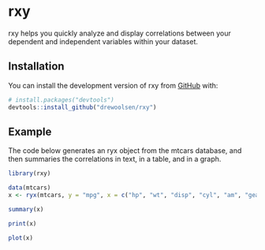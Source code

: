 # rxy

<!-- badges: start -->

<!-- badges: end -->

rxy helps you quickly analyze and display correlations between your dependent and independent variables within your dataset.

## Installation

You can install the development version of rxy from [GitHub](https://github.com/) with:

``` r
# install.packages("devtools")
devtools::install_github("drewoolsen/rxy")
```

## Example

The code below generates an ryx object from the mtcars database, and then summaries the correlations in text, in a table, and in a graph. 

``` r
library(rxy)

data(mtcars)
x <- ryx(mtcars, y = "mpg", x = c("hp", "wt", "disp", "cyl", "am", "gear"))

summary(x)

print(x)

plot(x)
```
